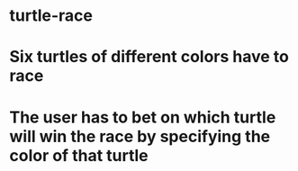 # turtle-race

# Six turtles of different colors have to race
# The user has to bet on which turtle will win the race by specifying the color of that turtle
